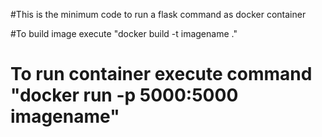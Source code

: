 #This is the minimum code to run a flask command as docker container

#To build image execute "docker build -t imagename ."

# To run container execute command "docker run -p 5000:5000 imagename"
